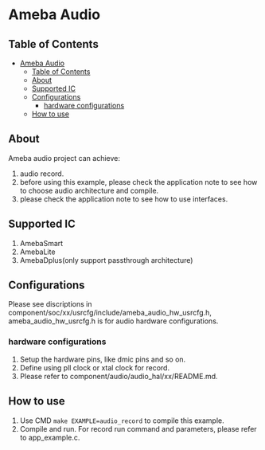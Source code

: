 # Ameba Audio

## Table of Contents

- [Ameba Audio](#ameba-audio)
	- [Table of Contents](#table-of-contents)
	- [About ](#about-)
	- [Supported IC ](#supported-ic-)
	- [Configurations ](#configurations-)
		- [hardware configurations](#hardware-configurations)
	- [How to use ](#how-to-use-)

## About <a name = "about"></a>

Ameba audio project can achieve:
1. audio record.
2. before using this example, please check the application note to see how to choose audio architecture and compile.
3. please check the application note to see how to use interfaces.

## Supported IC <a name = "supported-ic"></a>
1. AmebaSmart
2. AmebaLite
3. AmebaDplus(only support passthrough architecture)

## Configurations <a name = "configurations"></a>

Please see discriptions in component/soc/xx/usrcfg/include/ameba_audio_hw_usrcfg.h, ameba_audio_hw_usrcfg.h is for audio hardware configurations.

### hardware configurations

1. Setup the hardware pins, like dmic pins and so on.
2. Define using pll clock or xtal clock for record.
3. Please refer to component/audio/audio_hal/xx/README.md.

## How to use <a name = "How to use"></a>

1. Use CMD `make EXAMPLE=audio_record` to compile this example.
2. Compile and run. For record run command and parameters, please refer to app_example.c.